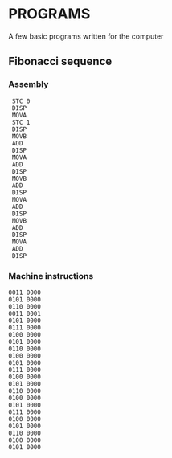 # PROGRAMS
  A few basic programs written for the computer

## Fibonacci sequence

### Assembly

     STC 0
     DISP
     MOVA
     STC 1
     DISP
     MOVB
     ADD
     DISP
     MOVA
     ADD
     DISP
     MOVB
     ADD
     DISP
     MOVA
     ADD
     DISP
     MOVB
     ADD
     DISP
     MOVA
     ADD
     DISP

### Machine instructions

    0011 0000
    0101 0000
    0110 0000
    0011 0001
    0101 0000
    0111 0000
    0100 0000
    0101 0000
    0110 0000
    0100 0000
    0101 0000
    0111 0000
    0100 0000
    0101 0000
    0110 0000
    0100 0000
    0101 0000
    0111 0000
    0100 0000
    0101 0000
    0110 0000
    0100 0000
    0101 0000
    
